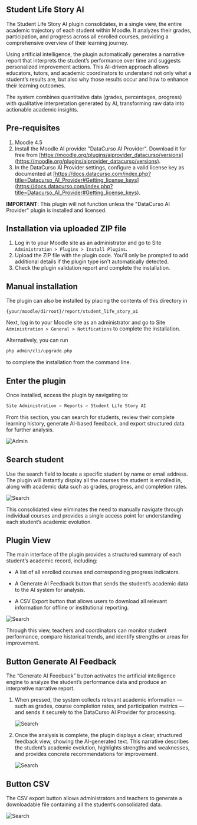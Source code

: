 ## Student Life Story AI

The Student Life Story AI plugin consolidates, in a single view, the entire academic trajectory of each student within Moodle. It analyzes their grades, participation, and progress across all enrolled courses, providing a comprehensive overview of their learning journey.

Using artificial intelligence, the plugin automatically generates a narrative report that interprets the student’s performance over time and suggests personalized improvement actions.
This AI-driven approach allows educators, tutors, and academic coordinators to understand not only what a student’s results are, but also why those results occur and how to enhance their learning outcomes.

The system combines quantitative data (grades, percentages, progress) with qualitative interpretation generated by AI, transforming raw data into actionable academic insights.

## Pre-requisites

1. Moodle 4.5
2. Install the Moodle AI provider "DataCurso AI Provider". Download it for free from [https://moodle.org/plugins/aiprovider_datacurso/versions](https://moodle.org/plugins/aiprovider_datacurso/versions).
3. In the DataCurso AI Provider settings, configure a valid license key as documented at [https://docs.datacurso.com/index.php?title=Datacurso_AI_Provider#Getting_license_keys](https://docs.datacurso.com/index.php?title=Datacurso_AI_Provider#Getting_license_keys).

**IMPORTANT**: This plugin will not function unless the "DataCurso AI Provider" plugin is installed and licensed.

## Installation via uploaded ZIP file

1. Log in to your Moodle site as an administrator and go to Site `Administration > Plugins > Install Plugins`.
2. Upload the ZIP file with the plugin code. You'll only be prompted to add additional details if the plugin type isn't automatically detected.
3. Check the plugin validation report and complete the installation.

## Manual installation

The plugin can also be installed by placing the contents of this directory in

`{your/moodle/dirroot}/report/student_life_story_ai`

Next, log in to your Moodle site as an administrator and go to Site `Administration > General > Notifications` to complete the installation.

Alternatively, you can run

```bash
php admin/cli/upgrade.php
```

to complete the installation from the command line.

## Enter the plugin

Once installed, access the plugin by navigating to:

```bash
Site Administration > Reports > Student Life Story AI
```

From this section, you can search for students, review their complete learning history, generate AI-based feedback, and export structured data for further analysis.

![Admin](./_docs/images/report_student_life_story_ai_admin.png)

## Search student

Use the search field to locate a specific student by name or email address.
The plugin will instantly display all the courses the student is enrolled in, along with academic data such as grades, progress, and completion rates.

![Search](./_docs/images/report_student_life_story_ai_search.png)

This consolidated view eliminates the need to manually navigate through individual courses and provides a single access point for understanding each student’s academic evolution.

## Plugin View

The main interface of the plugin provides a structured summary of each student’s academic record, including:

- A list of all enrolled courses and corresponding progress indicators.

- A Generate AI Feedback button that sends the student’s academic data to the AI system for analysis.

- A CSV Export button that allows users to download all relevant information for offline or institutional reporting.

![Search](./_docs/images/report_student_life_story_ai_search_view.png)

Through this view, teachers and coordinators can monitor student performance, compare historical trends, and identify strengths or areas for improvement.

## Button Generate AI Feedback

The “Generate AI Feedback” button activates the artificial intelligence engine to analyze the student’s performance data and produce an interpretive narrative report.

1. When pressed, the system collects relevant academic information — such as grades, course completion rates, and participation metrics — and sends it securely to the DataCurso AI Provider for processing.

   ![Search](./_docs/images/report_student_life_story_ai_search_feedback.png)

2. Once the analysis is complete, the plugin displays a clear, structured feedback view, showing the AI-generated text. This narrative describes the student’s academic evolution, highlights strengths and weaknesses, and provides concrete recommendations for improvement.
   
   ![Search](./_docs/images/report_student_life_story_ai_search_feedback_ai.png)

## Button CSV

The CSV export button allows administrators and teachers to generate a downloadable file containing all the student’s consolidated data.

![Search](./_docs/images/report_student_life_story_ai_search_csv.png)

